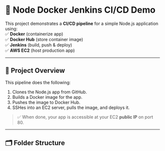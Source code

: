 # 🚀 Node Docker Jenkins CI/CD Demo

This project demonstrates a **CI/CD pipeline** for a simple Node.js application using:  
✅ **Docker** (containerize app)  
✅ **Docker Hub** (store container image)  
✅ **Jenkins** (build, push & deploy)  
✅ **AWS EC2** (host production app)

---

## 📝 **Project Overview**

This pipeline does the following:  
1. Clones the Node.js app from GitHub.  
2. Builds a Docker image for the app.  
3. Pushes the image to Docker Hub.  
4. SSHes into an EC2 server, pulls the image, and deploys it.  

> ✅ When done, your app is accessible at your EC2 **public IP** on port 80.

---

## 🗂 **Folder Structure**
